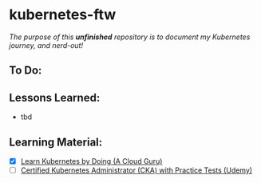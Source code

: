 # kubernetes-ftw

*The purpose of this **unfinished** repository is to document my Kubernetes journey, and nerd-out!*

## To Do:

## Lessons Learned:
- tbd

## Learning Material:
- [x] [Learn Kubernetes by Doing (A Cloud Guru)](https://learn.acloud.guru/course/82b39fac-b9f7-43d1-8f52-6a89efe5202f/dashboard)
- [ ] [Certified Kubernetes Administrator (CKA) with Practice Tests (Udemy)](https://www.udemy.com/course/certified-kubernetes-administrator-with-practice-tests/)
